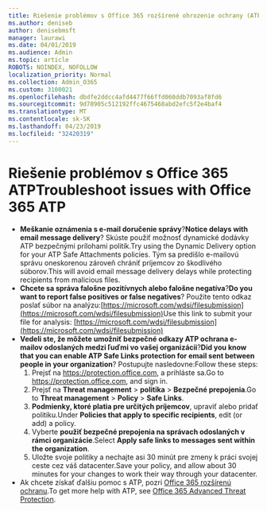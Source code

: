 ```yaml
---
title: Riešenie problémov s Office 365 rozšírené ohrozenie ochrany (ATP)
ms.author: deniseb
author: denisebmsft
manager: laurawi
ms.date: 04/01/2019
ms.audience: Admin
ms.topic: article
ROBOTS: NOINDEX, NOFOLLOW
localization_priority: Normal
ms.collection: Admin_O365
ms.custom: 3100021
ms.openlocfilehash: dbdfe2ddcc4afd4477f66ffd060ddb7093af8fd6
ms.sourcegitcommit: 9d78905c512192ffc4675468abd2efc5f2e4baf4
ms.translationtype: MT
ms.contentlocale: sk-SK
ms.lasthandoff: 04/23/2019
ms.locfileid: "32420319"
---
```

# <a name="troubleshoot-issues-with-office-365-atp"></a><span data-ttu-id="b6ad3-102">Riešenie problémov s Office 365 ATP</span><span class="sxs-lookup"><span data-stu-id="b6ad3-102">Troubleshoot issues with Office 365 ATP</span></span>

- <span data-ttu-id="b6ad3-103">**Meškanie oznámenia s e-mail doručenie správy**?</span><span class="sxs-lookup"><span data-stu-id="b6ad3-103">**Notice delays with email message delivery**?</span></span> <span data-ttu-id="b6ad3-104">Skúste použiť možnosť dynamické dodávky ATP bezpečnými prílohami politík.</span><span class="sxs-lookup"><span data-stu-id="b6ad3-104">Try using the Dynamic Delivery option for your ATP Safe Attachments policies.</span></span> <span data-ttu-id="b6ad3-105">Tým sa predišlo e-mailovú správu oneskorenou zároveň chrániť príjemcov zo škodlivého súborov.</span><span class="sxs-lookup"><span data-stu-id="b6ad3-105">This will avoid email message delivery delays while protecting recipients from malicious files.</span></span>
- <span data-ttu-id="b6ad3-106">**Chcete sa správa falošne pozitívnych alebo falošne negatíva**?</span><span class="sxs-lookup"><span data-stu-id="b6ad3-106">**Do you want to report false positives or false negatives**?</span></span> <span data-ttu-id="b6ad3-107">Použite tento odkaz poslať súbor na analýzu:[https://microsoft.com/wdsi/filesubmission](https://microsoft.com/wdsi/filesubmission)</span><span class="sxs-lookup"><span data-stu-id="b6ad3-107">Use this link to submit your file for analysis: [https://microsoft.com/wdsi/filesubmission](https://microsoft.com/wdsi/filesubmission)</span></span>
- <span data-ttu-id="b6ad3-108">**Vedeli ste, že môžete umožniť bezpečné odkazy ATP ochrana e-mailov odoslaných medzi ľuďmi vo vašej organizácii**?</span><span class="sxs-lookup"><span data-stu-id="b6ad3-108">**Did you know that you can enable ATP Safe Links protection for email sent between people in your organization**?</span></span> <span data-ttu-id="b6ad3-109">Postupujte nasledovne:</span><span class="sxs-lookup"><span data-stu-id="b6ad3-109">Follow these steps:</span></span>
    1. <span data-ttu-id="b6ad3-110">Prejsť na https://protection.office.com, a prihláste sa.</span><span class="sxs-lookup"><span data-stu-id="b6ad3-110">Go to https://protection.office.com, and sign in.</span></span>
    2. <span data-ttu-id="b6ad3-111">Prejsť na **Threat management** > **politika** > **Bezpečné prepojenia**.</span><span class="sxs-lookup"><span data-stu-id="b6ad3-111">Go to **Threat management** > **Policy** > **Safe Links**.</span></span>
    3. <span data-ttu-id="b6ad3-112">**Podmienky, ktoré platia pre určitých príjemcov**, upraviť alebo pridať politiku.</span><span class="sxs-lookup"><span data-stu-id="b6ad3-112">Under **Policies that apply to specific recipients**, edit (or add) a policy.</span></span>
    4. <span data-ttu-id="b6ad3-113">Vyberte **použiť bezpečné prepojenia na správach odoslaných v rámci organizácie**.</span><span class="sxs-lookup"><span data-stu-id="b6ad3-113">Select **Apply safe links to messages sent within the organization**.</span></span>
    5. <span data-ttu-id="b6ad3-114">Uložte svoje politiky a nechajte asi 30 minút pre zmeny k práci svojej ceste cez váš datacenter.</span><span class="sxs-lookup"><span data-stu-id="b6ad3-114">Save your policy, and allow about 30 minutes for your changes to work their way through your datacenter.</span></span>
- <span data-ttu-id="b6ad3-115">Ak chcete získať ďalšiu pomoc s ATP, pozri [Office 365 rozšírenú ochranu](https://docs.microsoft.com/office365/securitycompliance/office-365-atp).</span><span class="sxs-lookup"><span data-stu-id="b6ad3-115">To get more help with ATP, see [Office 365 Advanced Threat Protection](https://docs.microsoft.com/office365/securitycompliance/office-365-atp).</span></span>